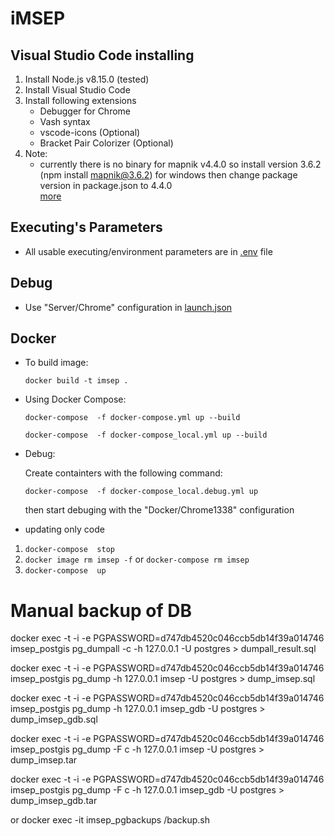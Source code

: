 ﻿# iMSEP
## Visual Studio Code installing
1. Install Node.js v8.15.0 (tested)
2. Install Visual Studio Code
3. Install following extensions
    * Debugger for Chrome
    * Vash syntax
    * vscode-icons (Optional)
    * Bracket Pair Colorizer (Optional)
4. Note:
   * currently there is no binary for mapnik v4.4.0 so install version 3.6.2 (npm install mapnik@3.6.2) for windows then change package version in  package.json to 4.4.0    
   [more](https://github.com/mapnik/node-mapnik/issues/848)
## Executing's Parameters
* All usable executing/environment parameters are in [.env](.env) file
## Debug
* Use "Server/Chrome" configuration in [launch.json](.vscode/launch.json)
## Docker
* To build image:

    `docker build -t imsep .`

* Using Docker Compose:
    
    `docker-compose  -f docker-compose.yml up --build`

     `docker-compose  -f docker-compose_local.yml up --build`

* Debug: 

    Create containters with the following command:

     `docker-compose  -f docker-compose_local.debug.yml up`

     then start debuging  with the "Docker/Chrome1338" configuration
* updating only code
1. `docker-compose  stop`
2. `docker image rm imsep -f`
or `docker-compose rm imsep`
3. `docker-compose  up`


# Manual backup of DB
docker exec -t -i -e PGPASSWORD=d747db4520c046ccb5db14f39a014746 imsep_postgis  pg_dumpall -c -h 127.0.0.1 -U postgres > dumpall_result.sql

docker exec -t -i -e PGPASSWORD=d747db4520c046ccb5db14f39a014746 imsep_postgis  pg_dump -h 127.0.0.1 imsep -U postgres > dump_imsep.sql

docker exec -t -i -e PGPASSWORD=d747db4520c046ccb5db14f39a014746 imsep_postgis  pg_dump -h 127.0.0.1 imsep_gdb -U postgres > dump_imsep_gdb.sql

docker exec -t -i -e PGPASSWORD=d747db4520c046ccb5db14f39a014746 imsep_postgis  pg_dump -F c -h 127.0.0.1 imsep -U postgres > dump_imsep.tar

docker exec -t -i -e PGPASSWORD=d747db4520c046ccb5db14f39a014746 imsep_postgis  pg_dump -F c -h 127.0.0.1 imsep_gdb -U postgres > dump_imsep_gdb.tar 

or
docker exec -it imsep_pgbackups /backup.sh





